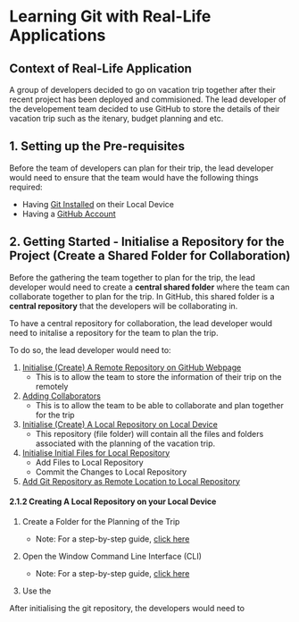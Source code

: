 # Learning Git with Real-Life Applications

## Context of Real-Life Application
A group of developers decided to go on vacation trip together after their recent project has been deployed and commisioned. The lead developer of the developement team decided to use GitHub to store the details of their vacation trip such as the itenary, budget planning and etc.

## 1. Setting up the Pre-requisites
Before the team of developers can plan for their trip, the lead developer would need to ensure that the team would have the following things required:

- Having [Git Installed]() on their Local Device
- Having a [GitHub Account]()

## 2. Getting Started - Initialise a Repository for the Project (Create a Shared Folder for Collaboration)

Before the gathering the team together to plan for the trip, the lead developer would need to create a **central shared folder** where the team can collaborate together to plan for the trip. In GitHub, this shared folder is a **central repository** that the developers will be collaborating in.

To have a central repository for collaboration, the lead developer would need to initalise a repository for the team to plan the trip.

To do so, the lead developer would need to:
1. [Initialise (Create) A Remote Repository on GitHub Webpage](./2.%20Getting%20Started/1._Create_Remote_Repo.md)
    * This is to allow the team to store the information of their trip on the remotely
2. [Adding Collaborators](./2.%20Getting%20Started/2._Add_Collaborators.md)
    * This is to allow the team to be able to collaborate and plan together for the trip
2. [Initialise (Create) A Local Repository on Local Device](./2.%20Getting%20Started/3._Create_Local_Repo.md)
    * This repository (file folder) will contain all the files and folders associated with the planning of the vacation trip.
3. [Initialise Initial Files for Local Repository](./2.%20Getting%20Started/4._Initial_Files_Local_Repo%20copy.md)
    * Add Files to Local Repository
    * Commit the Changes to Local Repository
4. [Add Git Repository as Remote Location to Local Repository](./2.%20Getting%20Started/5._Remote_to_Local_Repo.md)



#### 2.1.2 Creating A Local Repository on your Local Device
1. Create a Folder for the Planning of the Trip
    * Note: For a step-by-step guide, [click here](./2.%20Getting%20Started/2.1.2/Create_Folder_CLI.md)

2. Open the Window Command Line Interface (CLI)
    * Note: For a step-by-step guide, [click here](./2.%20Getting%20Started/2.1.2/Opening_Windows_CLI.md)

3. Use the  


After initialising the git repository, the developers would need to 


